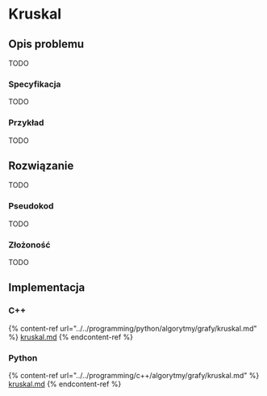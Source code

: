 # Kruskal

## Opis problemu

TODO

### Specyfikacja

TODO

### Przykład

TODO

## Rozwiązanie

TODO

### Pseudokod

TODO

### Złożoność

TODO

## Implementacja

### C++

{% content-ref url="../../programming/python/algorytmy/grafy/kruskal.md" %}
[kruskal.md](../../programming/python/algorytmy/grafy/kruskal.md)
{% endcontent-ref %}

### Python

{% content-ref url="../../programming/c++/algorytmy/grafy/kruskal.md" %}
[kruskal.md](../../programming/c++/algorytmy/grafy/kruskal.md)
{% endcontent-ref %}
